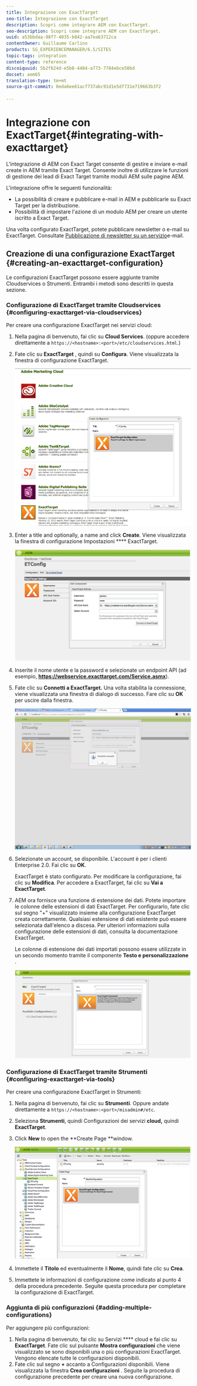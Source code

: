 ```yaml
---
title: Integrazione con ExactTarget
seo-title: Integrazione con ExactTarget
description: Scopri come integrare AEM con ExactTarget.
seo-description: Scopri come integrare AEM con ExactTarget.
uuid: a53bbdaa-98f7-4035-b842-aa7ea63712ca
contentOwner: Guillaume Carlino
products: SG_EXPERIENCEMANAGER/6.5/SITES
topic-tags: integration
content-type: reference
discoiquuid: 5b2f624d-e5b8-4484-a773-7784ebce58bd
docset: aem65
translation-type: tm+mt
source-git-commit: 0eda6ee61acf737abc91d1e5df731e719663b3f2

---
```



# Integrazione con ExactTarget{#integrating-with-exacttarget}

L’integrazione di AEM con Exact Target consente di gestire e inviare e-mail create in AEM tramite Exact Target. Consente inoltre di utilizzare le funzioni di gestione dei lead di Exact Target tramite moduli AEM sulle pagine AEM.

L&#39;integrazione offre le seguenti funzionalità:

* La possibilità di creare e pubblicare e-mail in AEM e pubblicarle su Exact Target per la distribuzione.
* Possibilità di impostare l&#39;azione di un modulo AEM per creare un utente iscritto a Exact Target.

Una volta configurato ExactTarget, potete pubblicare newsletter o e-mail su ExactTarget. Consultate [Pubblicazione di newsletter su un servizio](/help/sites-authoring/personalization.md)e-mail.

## Creazione di una configurazione ExactTarget {#creating-an-exacttarget-configuration}

Le configurazioni ExactTarget possono essere aggiunte tramite Cloudservices o Strumenti. Entrambi i metodi sono descritti in questa sezione.

### Configurazione di ExactTarget tramite Cloudservices {#configuring-exacttarget-via-cloudservices}

Per creare una configurazione ExactTarget nei servizi cloud:

1. Nella pagina di benvenuto, fai clic su **Cloud Services**. (oppure accedere direttamente a `https://<hostname>:<port>/etc/cloudservices.html`.)
1. Fate clic su **ExactTarget** , quindi su **Configura**. Viene visualizzata la finestra di configurazione ExactTarget.

   ![chlimage_1-19](assets/chlimage_1-19.png)

1. Enter a title and optionally, a name and click **Create**. Viene visualizzata la finestra di configurazione Impostazioni **** ExactTarget.

   ![chlimage_1](assets/chlimage_1.jpeg)

1. Inserite il nome utente e la password e selezionate un endpoint API (ad esempio, **https://webservice.exacttarget.com/Service.asmx**).
1. Fate clic su **Connetti a ExactTarget.** Una volta stabilita la connessione, viene visualizzata una finestra di dialogo di successo. Fare clic su **OK** per uscire dalla finestra.

   ![chlimage_1-1](assets/chlimage_1-1.jpeg)

1. Selezionate un account, se disponibile. L&#39;account è per i clienti Enterprise 2.0. Fai clic su **OK**. 

   ExactTarget è stato configurato. Per modificare la configurazione, fai clic su **Modifica**. Per accedere a ExactTarget, fai clic su **Vai a ExactTarget**.

1. AEM ora fornisce una funzione di estensione dei dati. Potete importare le colonne delle estensioni di dati ExactTarget. Per configurarlo, fate clic sul segno &quot;+&quot; visualizzato insieme alla configurazione ExactTarget creata correttamente. Qualsiasi estensione di dati esistente può essere selezionata dall&#39;elenco a discesa. Per ulteriori informazioni sulla configurazione delle estensioni di dati, consulta la documentazione [](https://help.exacttarget.com/en/documentation/exacttarget/subscribers/data_extensions_and_data_relationships)ExactTarget.

   Le colonne di estensione dei dati importati possono essere utilizzate in un secondo momento tramite il componente **Testo e personalizzazione** .

   ![chlimage_1-2](assets/chlimage_1-2.jpeg)

### Configurazione di ExactTarget tramite Strumenti {#configuring-exacttarget-via-tools}

Per creare una configurazione ExactTarget in Strumenti:

1. Nella pagina di benvenuto, fai clic su **Strumenti**. Oppure andate direttamente a `https://<hostname>:<port>/misadmin#/etc`.
1. Seleziona **Strumenti**, quindi Configurazioni dei servizi **cloud,** quindi **ExactTarget**.
1. Click **New** to open the **Create Page **window.

   ![chlimage_1-34](assets/chlimage_1-3.jpeg)

1. Immettete il **Titolo** ed eventualmente il **Nome**, quindi fate clic su **Crea**.
1. Immettete le informazioni di configurazione come indicato al punto 4 della procedura precedente. Seguite questa procedura per completare la configurazione di ExactTarget.

### Aggiunta di più configurazioni {#adding-multiple-configurations}

Per aggiungere più configurazioni:

1. Nella pagina di benvenuto, fai clic su Servizi **** cloud e fai clic su **ExactTarget**. Fate clic sul pulsante **Mostra configurazioni** che viene visualizzato se sono disponibili una o più configurazioni ExactTarget. Vengono elencate tutte le configurazioni disponibili.
1. Fate clic sul segno **+** accanto a Configurazioni disponibili. Viene visualizzata la finestra **Crea configurazioni** . Seguite la procedura di configurazione precedente per creare una nuova configurazione.